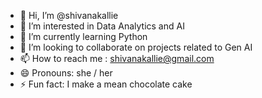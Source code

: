 - 👋 Hi, I’m @shivanakallie
- 👀 I’m interested in Data Analytics and AI
- 🌱 I’m currently learning Python 
- 💞️ I’m looking to collaborate on projects related to Gen AI
- 📫 How to reach me : shivanakallie@gmail.com
- 😄 Pronouns: she / her
- ⚡ Fun fact: I make a mean chocolate cake

<!---
shivanakallie/shivanakallie is a ✨ special ✨ repository because its `README.md` (this file) appears on your GitHub profile.
You can click the Preview link to take a look at your changes.
--->
